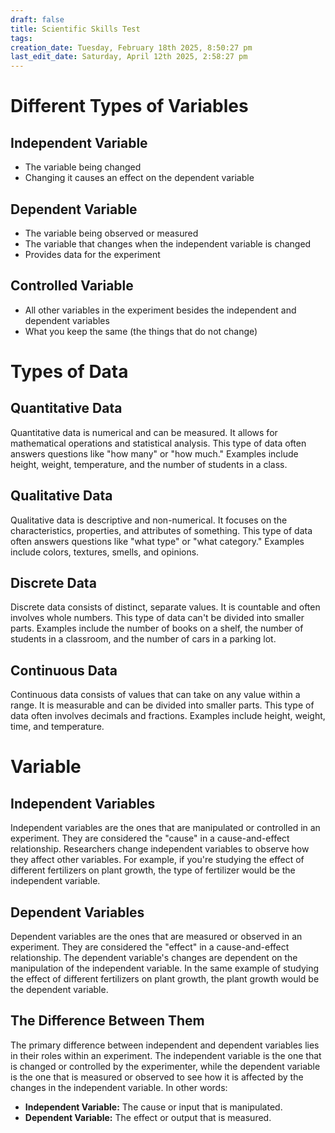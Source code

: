 ```yaml
---
draft: false
title: Scientific Skills Test
tags: 
creation_date: Tuesday, February 18th 2025, 8:50:27 pm
last_edit_date: Saturday, April 12th 2025, 2:58:27 pm
---
```


# Different Types of Variables

## Independent Variable

- The variable being changed
- Changing it causes an effect on the dependent variable

## Dependent Variable

- The variable being observed or measured
- The variable that changes when the independent variable is changed
- Provides data for the experiment

## Controlled Variable

- All other variables in the experiment besides the independent and dependent variables
- What you keep the same (the things that do not change)

# Types of Data

## Quantitative Data

Quantitative data is numerical and can be measured. It allows for mathematical operations and statistical analysis. This type of data often answers questions like "how many" or "how much." Examples include height, weight, temperature, and the number of students in a class.

## Qualitative Data

Qualitative data is descriptive and non-numerical. It focuses on the characteristics, properties, and attributes of something. This type of data often answers questions like "what type" or "what category." Examples include colors, textures, smells, and opinions.

## Discrete Data

Discrete data consists of distinct, separate values. It is countable and often involves whole numbers. This type of data can't be divided into smaller parts. Examples include the number of books on a shelf, the number of students in a classroom, and the number of cars in a parking lot.

## Continuous Data

Continuous data consists of values that can take on any value within a range. It is measurable and can be divided into smaller parts. This type of data often involves decimals and fractions. Examples include height, weight, time, and temperature.

# Variable

## Independent Variables

Independent variables are the ones that are manipulated or controlled in an experiment. They are considered the "cause" in a cause-and-effect relationship. Researchers change independent variables to observe how they affect other variables. For example, if you're studying the effect of different fertilizers on plant growth, the type of fertilizer would be the independent variable.

## Dependent Variables

Dependent variables are the ones that are measured or observed in an experiment. They are considered the "effect" in a cause-and-effect relationship. The dependent variable's changes are dependent on the manipulation of the independent variable. In the same example of studying the effect of different fertilizers on plant growth, the plant growth would be the dependent variable.

## The Difference Between Them

The primary difference between independent and dependent variables lies in their roles within an experiment. The independent variable is the one that is changed or controlled by the experimenter, while the dependent variable is the one that is measured or observed to see how it is affected by the changes in the independent variable. In other words:

- **Independent Variable:** The cause or input that is manipulated.
- **Dependent Variable:** The effect or output that is measured.

